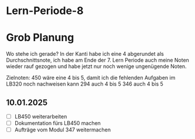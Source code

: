 # Lern-Periode-8

# Grob Planung

Wo stehe ich gerade? In der Kanti habe ich eine 4 abgerundet als Durchschnittsnote, ich habe am Ende der 7. Lern Periode auch meine Noten wieder rauf gezogen und habe jetzt nur noch wenige ungenügende Noten.

Zielnoten: 450 wäre eine 4 bis 5, damit ich die fehlenden Aufgaben im LB320 noch nachweisen kann 294 auch 4 bis 5 346 auch 4 bis 5

## 10.01.2025

- [ ] LB450 weiterarbeiten
- [ ] Dokumentation fürs LB450 machen
- [ ] Aufträge vom Modul 347 weitermachen
